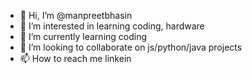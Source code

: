- 👋 Hi, I’m @manpreetbhasin
- 👀 I’m interested in learning coding, hardware 
- 🌱 I’m currently learning coding
- 💞️ I’m looking to collaborate on js/python/java projects
- 📫 How to reach me linkein

<!---
manpreetbhasin/manpreetbhasin is a ✨ special ✨ repository because its `README.md` (this file) appears on your GitHub profile.
You can click the Preview link to take a look at your changes.
--->
